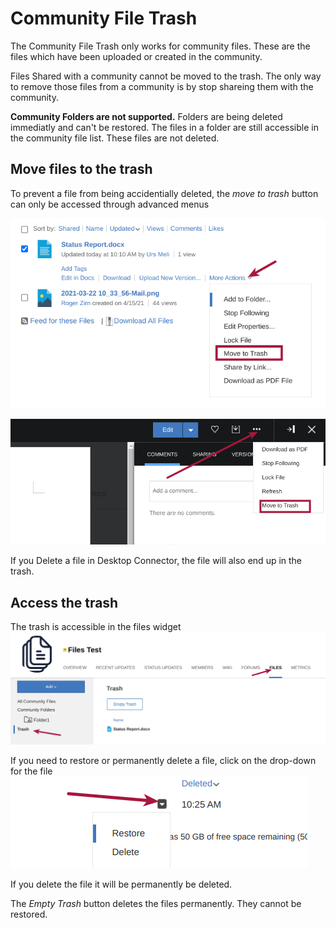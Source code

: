 # Community File Trash

The Community File Trash only works for community files. These are the files which have been uploaded or created in the community.

Files Shared with a community cannot be moved to the trash. The only way to remove those files from a community is by stop shareing them with the community.

**Community Folders are not supported.** Folders are being deleted immediatly and can't be restored. The files in a folder are still accessible in the community file list. These files are not deleted.

## Move files to the trash

To prevent a file from being accidentially deleted, the *move to trash* button can only be accessed through advanced menus

![Files Widget](/assets/images/user/communities/widget-move-to-trash.png)

![Files Widget](/assets/images/user/communities/view-move-to-trash.png)

If you Delete a file in Desktop Connector, the file will also end up in the trash.

## Access the trash

The trash is accessible in the files widget
![Community File Trash](/assets/images/user/communities/filie-trash.png)

If you need to restore or permanently delete a file, click on the drop-down for the file
![Restore / Delete](/assets/images/user/communities/restore-delete.png)

If you delete the file it will be permanently be deleted.

The *Empty Trash* button deletes the files permanently. They cannot be restored.
